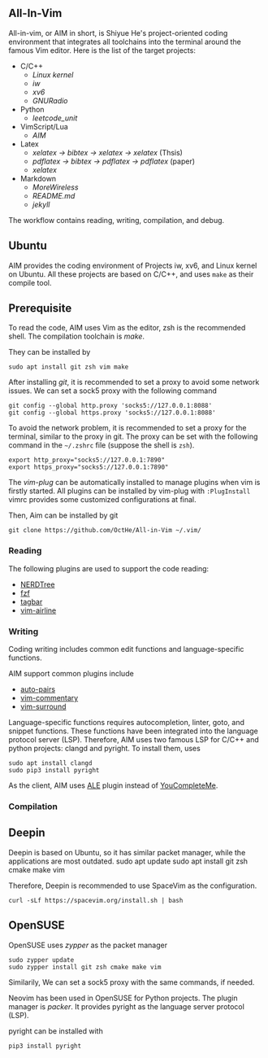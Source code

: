 ## All-In-Vim

All-in-vim, or AIM in short, is Shiyue He's project-oriented coding environment that integrates all toolchains into the terminal around the famous Vim editor.
Here is the list of the target projects:
- C/C++
    - *Linux kernel*
    - *iw*
    - *xv6*
    - *GNURadio*
- Python
    - *leetcode_unit*
- VimScript/Lua
    - *AIM*
- Latex
    - *xelatex -> bibtex -> xelatex -> xelatex* (Thsis)
    - *pdflatex -> bibtex -> pdflatex -> pdflatex* (paper)
    - *xelatex*
- Markdown
    - *MoreWireless*
    - *README.md*
    - *jekyll*

The workflow contains reading, writing, compilation, and debug.

## Ubuntu

AIM provides the coding environment of Projects iw, xv6, and Linux kernel on Ubuntu.
All these projects are based on C/C++, and uses `make` as their compile tool.


## Prerequisite

To read the code, AIM uses Vim as the editor, zsh is the recommended shell.
The compilation toolchain is *make*.

They can be installed by

    sudo apt install git zsh vim make

After installing *git*, it is recommended to set a proxy to avoid some network issues.
We can set a sock5 proxy with the following command

    git config --global http.proxy 'socks5://127.0.0.1:8088' 
    git config --global https.proxy 'socks5://127.0.0.1:8088' 

To avoid the network problem, it is recommended to set a proxy for the terminal, similar to the proxy in git.
The proxy can be set with the following command in the `~/.zshrc` file (suppose the shell is `zsh`).

    export http_proxy="socks5://127.0.0.1:7890"
    export https_proxy="socks5://127.0.0.1:7890"

The *vim-plug* can be automatically installed to manage plugins when vim is firstly started.
All plugins can be installed by vim-plug with `:PlugInstall`
vimrc provides some customized configurations at final.

Then, Aim can be installed by git

    git clone https://github.com/OctHe/All-in-Vim ~/.vim/

### Reading

The following plugins are used to support the code reading:
- [NERDTree](https://github.com/preservim/nerdtree)
- [fzf](https://github.com/junegunn/fzf)
- [tagbar](https://github.com/preservim/tagbar)
- [vim-airline](https://github.com/vim-airline/vim-airline)


### Writing

Coding writing includes common edit functions and language-specific functions.

AIM support common plugins include
- [auto-pairs](https://github.com/LunarWatcher/auto-pairs)
- [vim-commentary](https://github.com/tpope/vim-commentary)
- [vim-surround](https://github.com/tpope/vim-surround)

Language-specific functions requires autocompletion, linter, goto, and snippet functions.
These functions have been integrated into the language protocol server (LSP).
Therefore, AIM uses two famous LSP for C/C++ and python projects: clangd and pyright.
To install them, uses

    sudo apt install clangd
    sudo pip3 install pyright

As the client, AIM uses [ALE](https://github.com/dense-analysis/ale) plugin instead of [YouCompleteMe](https://github.com/ycm-core/YouCompleteMe).

### Compilation


## Deepin

Deepin is based on Ubuntu, so it has similar packet manager, while the applications are most outdated.
    sudo apt update
    sudo apt install git zsh cmake make vim

Therefore, Deepin is recommended to use SpaceVim as the configuration.

    curl -sLf https://spacevim.org/install.sh | bash

## OpenSUSE

OpenSUSE uses *zypper* as the packet manager

    sudo zypper update
    sudo zypper install git zsh cmake make vim

Similarily, We can set a sock5 proxy with the same commands, if needed.

Neovim has been used in OpenSUSE for Python projects.
The plugin manager is *packer*.
It provides pyright as the language server protocol (LSP).

pyright can be installed with

    pip3 install pyright

